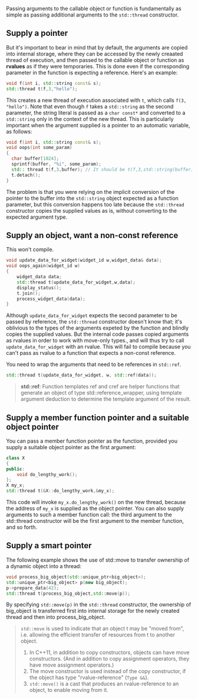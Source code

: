 Passing arguments to the callable object or function is fundamentally as simple as passing additional arguments to the `std::thread` constructor. 

## Supply a pointer 
But it's important to bear in mind that by default, the arguments are copied into internal storage, where they can be accessed by the newly creaated thread of execution, and then passed to the callable object or function as **rvalues** as if they were temporaries. This is done even if the corresponding parameter in the function is expecting a reference. Here's an example:
```cpp
void f(int i, std::string const& s);
std::thread t(f,3,"hello");
```
This creates a new thread of execution associated with `t`, which calls `f(3, "hello")`. Note that even though `f` takes a `std::string` as the second parameter, the string literal is passed as a `char const*` and converted to a `std::string` only in the context of the new thread. This is particularly important when the argument supplied is a pointer to an automatic variable, as follows:
```cpp
void f(int i, std::string const& s);
void oops(int some_param)
{
  char buffer[1024];
  sprintf(buffer, "%i", some_param);
  std:: thread t(f,3,buffer); // It should be t(f,3,std::string(buffer));
  t.detach();
}
```
The problem is that you were relying on the implicit conversion of the pointer to the buffer into the `std::string` object expected as a function parameter, but this conversion happens too late because the `std::thread` constructor copies the supplied values as is, without converting to the expected argument type.

## Supply an object, want a non-const reference
This won't compile.
```cpp
void update_data_for_widget(widget_id w,widget_data& data);
void oops_again(widget_id w)
{
    widget_data data;
    std::thread t(update_data_for_widget,w,data);
    display_status();
    t.join();
    process_widget_data(data);
}
```
Although `update_data_for_widget` expects the second parameter to be passed by reference, the `std::thread` constructor doesn't know that; it's oblivious to the types of the arguments expeted by the function and blindly copies the supplied values. But the internal code passes copied arguments as rvalues in order to work with move-only types., and will thus try to call `update_data_for_widget` with an rvalue. This will fail to compile because you can't pass as rvalue to a function that expects a non-const reference. 

You need to wrap the arguments that need to be references in `std::ref`.
```cpp
std::thread t(update_data_for_widget, w, std::ref(data));
```
>**std::ref**: Function templates ref and cref are helper functions that generate an object of type std::reference_wrapper, using template argument deduction to determine the template argument of the result.

## Supply a member function pointer and a suitable object pointer
You can pass a member function pointer as the function, provided you supply a suitable object pointer as the first argument:
```cpp
class X
{
public:
    void do_lengthy_work();
};
X my_x;
std::thread t(&X::do_lengthy_work,&my_x);
```
This code will invoke `my_x.do_lengthy_work()` on the new thread, because the address of `my_x` is supplied as the object pointer. You can also supply arguments to such a member function call: the third argument to the std::thread constructor will be the first argument to the member function, and so forth.

## Supply a smart pointer
The following example shows the use of std::move to transfer ownership of a dynamic object into a thread:
```cpp
void process_big_object(std::unique_ptr<big_object>);
std::unique_ptr<big_object> p(new big_object);
p->prepare_data(42);
std::thread t(process_big_object,std::move(p));
```
By specifying `std::move(p)` in the `std::thread` constructor, the ownership of big_object is transferred first into internal storage for the newly created thread and then into process_big_object.
>`std::move` is used to indicate that an object t may be "moved from", i.e. allowing the efficient transfer of resources from t to another object. 
> 1. In C++11, in addition to copy constructors, objects can have move constructors.
(And in addition to copy assignment operators, they have move assignment operators.)
> 2. The move constructor is used instead of the copy constructor, if the object has type "rvalue-reference" (`Type &&`).
> 3. `std::move()` is a cast that produces an rvalue-reference to an object, to enable moving from it.
> 
